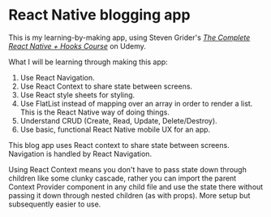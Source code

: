 # React Native blogging app

This is my learning-by-making app, using Steven Grider's [*The Complete React Native + Hooks Course*](https://www.udemy.com/course/the-complete-react-native-and-redux-course/) on Udemy.

What I will be learning through making this app:

1. Use React Navigation.
2. Use React Context to share state between screens.
3. Use React style sheets for styling.
4. Use FlatList instead of mapping over an array in order to render a list. This is the React Native way of doing things.
5. Understand CRUD (Create, Read, Update, Delete/Destroy).
6. Use basic, functional React Native mobile UX for an app.

This blog app uses React context to share state between screens. Navigation is handled by React Navigation.

Using React Context means you don't have to pass state down through children like some clunky cascade, rather you can import the parent Context Provider component in any child file and use the state there without passing it down through nested children (as with props). More setup but subsequently easier to use.

